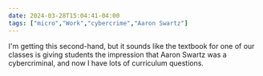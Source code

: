 ```yaml
---
date: 2024-03-28T15:04:41-04:00
tags: ["micro","Work","cybercrime","Aaron Swartz"]
---
```

I'm getting this second-hand, but it sounds like the textbook for one of our classes is giving students the impression that Aaron Swartz was a cybercriminal, and now I have lots of curriculum questions.